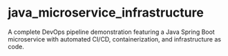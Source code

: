# java_microservice_infrastructure
A complete DevOps pipeline demonstration featuring a Java Spring Boot microservice with automated CI/CD, containerization, and infrastructure as code.
